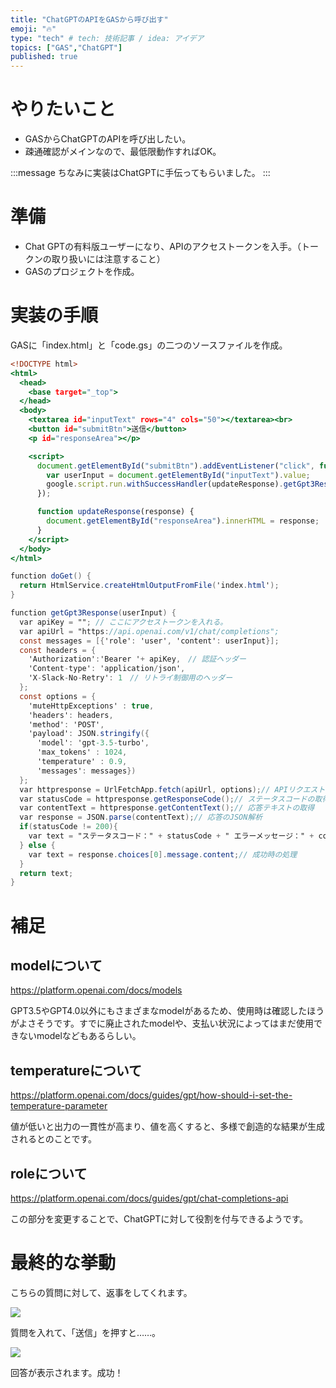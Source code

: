 ```yaml
---
title: "ChatGPTのAPIをGASから呼び出す"
emoji: "🔥"
type: "tech" # tech: 技術記事 / idea: アイデア
topics: ["GAS","ChatGPT"]
published: true
---
```


# やりたいこと
* GASからChatGPTのAPIを呼び出したい。
* 疎通確認がメインなので、最低限動作すればOK。

:::message
ちなみに実装はChatGPTに手伝ってもらいました。
:::

# 準備
* Chat GPTの有料版ユーザーになり、APIのアクセストークンを入手。（トークンの取り扱いには注意すること）
* GASのプロジェクトを作成。

# 実装の手順
GASに「index.html」と「code.gs」の二つのソースファイルを作成。

```html:index.html
<!DOCTYPE html>
<html>
  <head>
    <base target="_top">
  </head>
  <body>
    <textarea id="inputText" rows="4" cols="50"></textarea><br>
    <button id="submitBtn">送信</button>
    <p id="responseArea"></p>

    <script>
      document.getElementById("submitBtn").addEventListener("click", function(){
        var userInput = document.getElementById("inputText").value;
        google.script.run.withSuccessHandler(updateResponse).getGpt3Response(userInput);
      });

      function updateResponse(response) {
        document.getElementById("responseArea").innerHTML = response;
      }
    </script>
  </body>
</html>
```

```gs:Code.gs
function doGet() {
  return HtmlService.createHtmlOutputFromFile('index.html');
}

function getGpt3Response(userInput) {
  var apiKey = ""; // ここにアクセストークンを入れる。
  var apiUrl = "https://api.openai.com/v1/chat/completions";
  const messages = [{'role': 'user', 'content': userInput}];
  const headers = {
    'Authorization':'Bearer '+ apiKey,　// 認証ヘッダー
    'Content-type': 'application/json',
    'X-Slack-No-Retry': 1　// リトライ制御用のヘッダー
  };
  const options = {
    'muteHttpExceptions' : true,
    'headers': headers, 
    'method': 'POST',
    'payload': JSON.stringify({
      'model': 'gpt-3.5-turbo',
      'max_tokens' : 1024,
      'temperature' : 0.9,
      'messages': messages})
  };
  var httpresponse = UrlFetchApp.fetch(apiUrl, options);// APIリクエストの実行
  var statusCode = httpresponse.getResponseCode();// ステータスコードの取得
  var contentText = httpresponse.getContentText();// 応答テキストの取得
  var response = JSON.parse(contentText);// 応答のJSON解析
  if(statusCode != 200){
    var text = "ステータスコード：" + statusCode + " エラーメッセージ：" + contentText;// エラー時の処理
  } else {
    var text = response.choices[0].message.content;// 成功時の処理
  }
  return text;
}
```

# 補足

## modelについて

https://platform.openai.com/docs/models

GPT3.5やGPT4.0以外にもさまざまなmodelがあるため、使用時は確認したほうがよさそうです。すでに廃止されたmodelや、支払い状況によってはまだ使用できないmodelなどもあるらしい。

## temperatureについて

https://platform.openai.com/docs/guides/gpt/how-should-i-set-the-temperature-parameter

値が低いと出力の一貫性が高まり、値を高くすると、多様で創造的な結果が生成されるとのことです。

## roleについて

https://platform.openai.com/docs/guides/gpt/chat-completions-api

この部分を変更することで、ChatGPTに対して役割を付与できるようです。


# 最終的な挙動
こちらの質問に対して、返事をしてくれます。

![](https://storage.googleapis.com/zenn-user-upload/6d2ee821ce31-20230817.png)

質問を入れて、「送信」を押すと……。

![](https://storage.googleapis.com/zenn-user-upload/f2660886914c-20230817.png)

回答が表示されます。成功！
